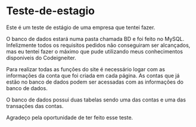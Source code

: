 # Teste-de-estagio

Este é um teste de estágio de uma empresa que tentei fazer. 

O banco de dados estará numa pasta chamada BD e foi feito no MySQL. Infelizmente todos os requisitos pedidos não conseguiram ser alcançados, mas eu tentei fazer o máximo que pude utilizando meus conhecimentos disponiveis do Codeigneiter.

Para realizar todas as funções do site é necessário logar com as informações da conta que foi criada em cada página. As contas que já estão no banco de dados podem ser acessadas com as informações do banco de dados.

O banco de dados possui duas tabelas sendo uma das contas e uma das transações das contas.

Agradeço pela oportunidade de ter feito esse teste.
